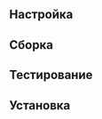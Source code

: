 <pkg :name="'popt'" instsize showsbu2></pkg>

## Настройка

<package-script :package="'popt'" :type="'configure'"></package-script>

## Сборка

<package-script :package="'popt'" :type="'build'"></package-script>

## Тестирование

<package-script :package="'popt'" :type="'test'"></package-script>

## Установка

<package-script :package="'popt'" :type="'install'"></package-script>

<script>
	new Vue({ el: '#main' })
</script>
